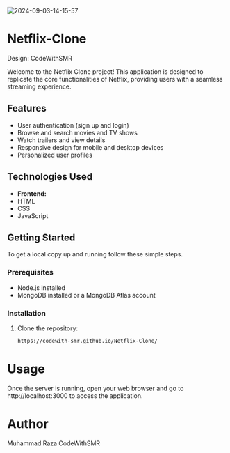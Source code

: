 ![2024-09-03-14-15-57](https://github.com/user-attachments/assets/4a929081-f127-47f5-b546-cba9657a9b67)
# Netflix-Clone
Design: CodeWithSMR

Welcome to the Netflix Clone project! This application is designed to replicate the core functionalities of Netflix, providing users with a seamless streaming experience.

## Features

- User authentication (sign up and login)
- Browse and search movies and TV shows
- Watch trailers and view details
- Responsive design for mobile and desktop devices
- Personalized user profiles

## Technologies Used

- **Frontend:**
- HTML
- CSS
- JavaScript


## Getting Started

To get a local copy up and running follow these simple steps.

### Prerequisites

- Node.js installed
- MongoDB installed or a MongoDB Atlas account

### Installation

1. Clone the repository:
   ```bash
   https://codewith-smr.github.io/Netflix-Clone/


# Usage
Once the server is running, open your web browser and go to http://localhost:3000 to access the application.

# Author
Muhammad Raza
CodeWithSMR
